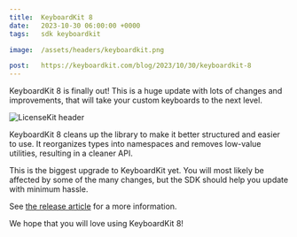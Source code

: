 ```yaml
---
title:  KeyboardKit 8
date:   2023-10-30 06:00:00 +0000
tags:   sdk keyboardkit

image:  /assets/headers/keyboardkit.png

post:   https://keyboardkit.com/blog/2023/10/30/keyboardkit-8
---
```


KeyboardKit 8 is finally out! This is a huge update with lots of changes and improvements, that will take your custom keyboards to the next level.

![LicenseKit header]({{page.image}})

KeyboardKit 8 cleans up the library to make it better structured and easier to use. It reorganizes types into namespaces and removes low-value utilities, resulting in a cleaner API.

This is the biggest upgrade to KeyboardKit yet. You will most likely be affected by some of the many changes, but the SDK should help you update with minimum hassle.

See [the release article]({{page.post}}) for a more information.

We hope that you will love using KeyboardKit 8!